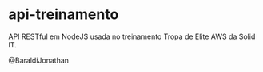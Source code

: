 # api-treinamento
API RESTful em NodeJS usada no treinamento Tropa de Elite AWS da Solid IT. 

@BaraldiJonathan
